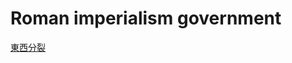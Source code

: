 # Roman imperialism government

[東西分裂](Roman%20imperialism%20government%20131bd09d22b24970beaa5f692af55cad/%E6%9D%B1%E8%A5%BF%E5%88%86%E8%A3%82%2042238b1981784ed29514f1a6c5ca5089.md)